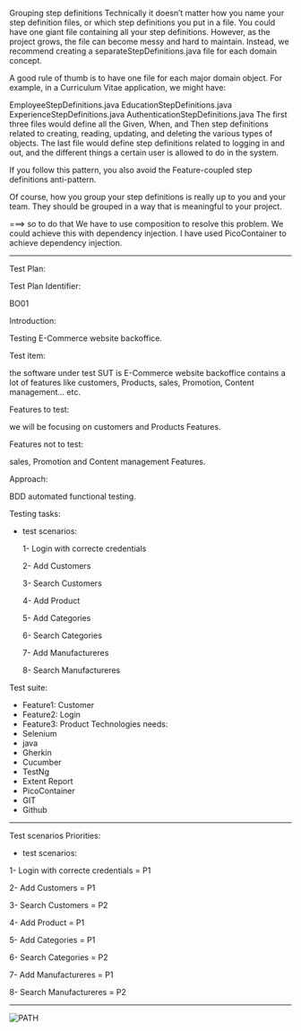 Grouping step definitions
Technically it doesn’t matter how you name your step definition files, or which step definitions you put in a file. You could have one giant file containing all your step definitions. However, as the project grows, the file can become messy and hard to maintain. Instead, we recommend creating a separateStepDefinitions.java file for each domain concept.

A good rule of thumb is to have one file for each major domain object.
For example, in a Curriculum Vitae application, we might have:

EmployeeStepDefinitions.java
EducationStepDefinitions.java
ExperienceStepDefinitions.java
AuthenticationStepDefinitions.java
The first three files would define all the Given, When, and Then step definitions related to creating, reading, updating, and deleting the various types of objects. The last file would define step definitions related to logging in and out, and the different things a certain user is allowed to do in the system.

If you follow this pattern, you also avoid the Feature-coupled step definitions anti-pattern.

Of course, how you group your step definitions is really up to you and your team. They should be grouped in a way that is meaningful to your project.

===> so to do that We have to use composition to resolve this problem. We could achieve this with dependency injection. I have used PicoContainer to achieve dependency injection.

------------------------------------------------------------------------------------------------------

Test Plan:

Test Plan Identifier: 

BO01

Introduction: 

Testing E-Commerce website backoffice.

Test item: 

the software under test SUT is E-Commerce website backoffice contains a lot of features like customers, Products, sales, Promotion, Content management... etc.

Features to test: 

we will be focusing on customers and Products Features.

Features not to test: 

sales, Promotion and Content management Features.

Approach: 

BDD  automated functional testing.

Testing tasks: 

- test scenarios:

  1- Login with correcte credentials
  
  2- Add Customers
  
  3- Search Customers
  
  4- Add Product
  
  5- Add Categories
  
  6- Search Categories
  
  7- Add Manufactureres
  
  8- Search Manufactureres
  
Test suite: 
- Feature1: Customer
- Feature2: Login
- Feature3: Product
Technologies needs:
- Selenium
- java
- Gherkin
- Cucumber
- TestNg
- Extent Report
- PicoContainer
- GIT
- Github
  
  
----------------------------------------------------------------------
 
 Test scenarios Priorities:
 
 - test scenarios:
   
  1- Login with correcte credentials = P1
   
  2- Add Customers = P1
  
  3- Search Customers = P2
  
  4- Add Product = P1
  
  5- Add Categories = P1
  
  6- Search Categories = P2
  
  7- Add Manufactureres = P1
  
  8- Search Manufactureres = P2
  
   
------------------------------------------------------------------------ 


![PATH](https://github.com/Mariem-ro/BDD_Cucumber_Selenium_java/assets/66451325/5c15d2a0-06bf-4375-ab8b-98c381da83b3)


